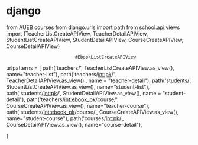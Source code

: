 # django
from AUEB courses
from django.urls import path
from school.api.views import (TeacherListCreateAPIView, TeacherDetailAPIView, 
                              StudentListCreateAPIView, StudentDetailAPIView, 
                              CourseCreateAPIView, CourseDetailAPIView)
                              
                              #EbookListCreateAPIView

urlpatterns = [
    path('teachers/',          TeacherListCreateAPIView.as_view(), name="teacher-list"),
    path('teachers/<int:pk>/', TeacherDetailAPIView.as_view()    , name = "teacher-detail"),
    path('students/',          StudentListCreateAPIView.as_view(), name="student-list"),
    path('students/<int:pk>/', StudentDetailAPIView.as_view(), name = "student-detail"),
    path('teachers/<int:ebook_pk>/course/', CourseCreateAPIView.as_view(), name="teacher-course"),
    path('students/<int:ebook_pk>/course/', CourseCreateAPIView.as_view(), name="student-course"),
    path('courses/<int:pk>/', CourseDetailAPIView.as_view(), name="course-detail"),
    
]
